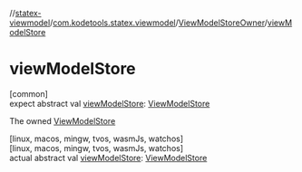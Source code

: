 //[statex-viewmodel](../../../index.md)/[com.kodetools.statex.viewmodel](../index.md)/[ViewModelStoreOwner](index.md)/[viewModelStore](view-model-store.md)

# viewModelStore

[common]\
expect abstract val [viewModelStore](view-model-store.md): [ViewModelStore](../-view-model-store/index.md)

The owned [ViewModelStore](../-view-model-store/index.md)

[linux, macos, mingw, tvos, wasmJs, watchos]\
[linux, macos, mingw, tvos, wasmJs, watchos]\
actual abstract val [viewModelStore](view-model-store.md): [ViewModelStore](../-view-model-store/index.md)
